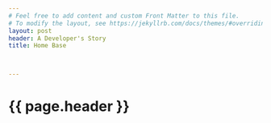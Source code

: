 ```yaml
---
# Feel free to add content and custom Front Matter to this file.
# To modify the layout, see https://jekyllrb.com/docs/themes/#overriding-theme-defaults]
layout: post
header: A Developer's Story
title: Home Base



---
```

<head>


</head>
<style type="text/css">
.h1 {
    font-family: Fantasy, Chalkduster, serif;
    color: slateblue;
}
</style>

<h1>
{{ page.header }}
</h1>
<!-- <ul>
  {% for post in site.posts %}
    <li>
      <a href="{{ post.url }}">{{ post.title }}</a>
    </li>
  {% endfor %} 
</ul> -->

